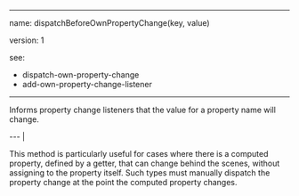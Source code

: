 
---

name: dispatchBeforeOwnPropertyChange(key, value)

version: 1

see:
-   dispatch-own-property-change
-   add-own-property-change-listener

---

Informs property change listeners that the value for a property name will
change.

--- |

This method is particularly useful for cases where there is a computed property,
defined by a getter, that can change behind the scenes, without assigning to the
property itself.
Such types must manually dispatch the property change at the point the computed
property changes.

